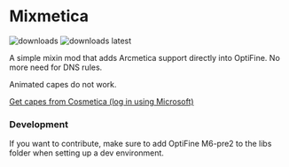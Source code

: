 # Mixmetica

<a href="https://github.com/MicrocontrollersDev/Mixmetica/releases" target="_blank"></a>
<img alt="downloads" src="https://img.shields.io/github/downloads/MicrocontrollersDev/Mixmetica/total?color=F5C400&style=for-the-badge" /> <img alt="downloads latest" src="https://img.shields.io/github/downloads-pre/MicrocontrollersDev/Mixmetica/latest/total?color=F5C400&style=for-the-badge" />

A simple mixin mod that adds Arcmetica support directly into OptiFine. No more need for DNS rules.

Animated capes do not work.

[Get capes from Cosmetica (log in using Microsoft)](https://login.cosmetica.cc)

### Development

If you want to contribute, make sure to add OptiFine M6-pre2 to the libs folder when setting up a dev environment.
